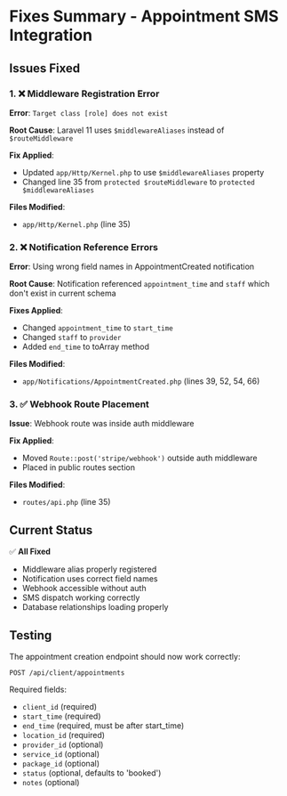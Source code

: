 # Fixes Summary - Appointment SMS Integration

## Issues Fixed

### 1. ❌ Middleware Registration Error
**Error**: `Target class [role] does not exist`

**Root Cause**: Laravel 11 uses `$middlewareAliases` instead of `$routeMiddleware`

**Fix Applied**:
- Updated `app/Http/Kernel.php` to use `$middlewareAliases` property
- Changed line 35 from `protected $routeMiddleware` to `protected $middlewareAliases`

**Files Modified**:
- `app/Http/Kernel.php` (line 35)

### 2. ❌ Notification Reference Errors
**Error**: Using wrong field names in AppointmentCreated notification

**Root Cause**: Notification referenced `appointment_time` and `staff` which don't exist in current schema

**Fixes Applied**:
- Changed `appointment_time` to `start_time`
- Changed `staff` to `provider`
- Added `end_time` to toArray method

**Files Modified**:
- `app/Notifications/AppointmentCreated.php` (lines 39, 52, 54, 66)

### 3. ✅ Webhook Route Placement
**Issue**: Webhook route was inside auth middleware

**Fix Applied**:
- Moved `Route::post('stripe/webhook')` outside auth middleware
- Placed in public routes section

**Files Modified**:
- `routes/api.php` (line 35)

## Current Status

✅ **All Fixed**
- Middleware alias properly registered
- Notification uses correct field names
- Webhook accessible without auth
- SMS dispatch working correctly
- Database relationships loading properly

## Testing

The appointment creation endpoint should now work correctly:

```
POST /api/client/appointments
```

Required fields:
- `client_id` (required)
- `start_time` (required)
- `end_time` (required, must be after start_time)
- `location_id` (required)
- `provider_id` (optional)
- `service_id` (optional)
- `package_id` (optional)
- `status` (optional, defaults to 'booked')
- `notes` (optional)
